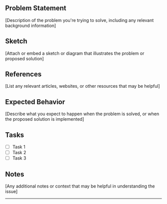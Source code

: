 ## Problem Statement

[Description of the problem you're trying to solve, including any relevant background information]

## Sketch

[Attach or embed a sketch or diagram that illustrates the problem or proposed solution]

## References

[List any relevant articles, websites, or other resources that may be helpful]

## Expected Behavior

[Describe what you expect to happen when the problem is solved, or when the proposed solution is implemented]

## Tasks

- [ ] Task 1
- [ ] Task 2
- [ ] Task 3

## Notes

[Any additional notes or context that may be helpful in understanding the issue]

---
